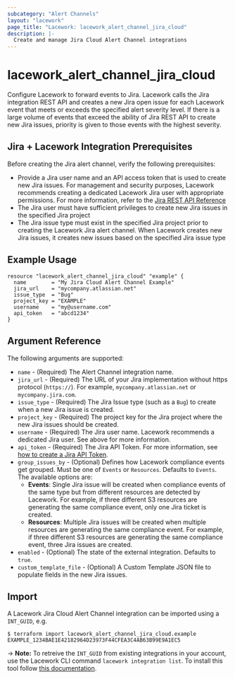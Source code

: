 ```yaml
---
subcategory: "Alert Channels"
layout: "lacework"
page_title: "Lacework: lacework_alert_channel_jira_cloud"
description: |-
  Create and manage Jira Cloud Alert Channel integrations
---
```


# lacework\_alert\_channel\_jira\_cloud

Configure Lacework to forward events to Jira. Lacework calls the Jira integration REST API and creates a new Jira open issue for each Lacework event that meets or exceeds the specified alert severity level. If there is a large volume of events that exceed the ability of Jira REST API to create new Jira issues, priority is given to those events with the highest severity.

## Jira + Lacework Integration Prerequisites

Before creating the Jira alert channel, verify the following prerequisites:

* Provide a Jira user name and an API access token that is used to create new Jira issues. For management and security purposes, Lacework recommends creating a dedicated Lacework Jira user with appropriate permissions. For more information, refer to the [Jira REST API Reference](https://developer.atlassian.com/server/jira/platform/rest-apis/)
* The Jira user must have sufficient privileges to create new Jira issues in the specified Jira project
* The Jira issue type must exist in the specified Jira project prior to creating the Lacework Jira alert channel. When Lacework creates new Jira issues, it creates new issues based on the specified Jira issue type

## Example Usage

```hcl
resource "lacework_alert_channel_jira_cloud" "example" {
  name        = "My Jira Cloud Alert Channel Example"
  jira_url    = "mycompany.atlassian.net"
  issue_type  = "Bug"
  project_key = "EXAMPLE"
  username    = "my@username.com"
  api_token   = "abcd1234"
}
```

## Argument Reference

The following arguments are supported:

* `name` - (Required) The Alert Channel integration name.
* `jira_url` - (Required) The URL of your Jira implementation without https protocol (`https://`). For example, `mycompany.atlassian.net` or `mycompany.jira.com`.
* `issue_type` - (Required) The Jira Issue type (such as a `Bug`) to create when a new Jira issue is created.
* `project_key` - (Required) The project key for the Jira project where the new Jira issues should be created.
* `username` - (Required) The Jira user name. Lacework recommends a dedicated Jira user. See above for more information.
* `api_token` - (Required) The Jira API Token. For more information, see [how to create a Jira API Token](https://confluence.atlassian.com/cloud/api-tokens-938839638.html).
* `group_issues_by` - (Optional) Defines how Lacework compliance events get grouped. Must be one of `Events` or `Resources`. Defaults to `Events`.
  The available options are:
  * **Events**:	Single Jira issue will be created when compliance events of the same type but from different resources are detected by Lacework. For example, if three different S3 resources are generating the same compliance event, only one Jira ticket is created.
  * **Resources**: Multiple Jira issues will be created when multiple resources are generating the same compliance event. For example, if three different S3 resources are generating the same compliance event, three Jira issues are created.
* `enabled` - (Optional) The state of the external integration. Defaults to `true`.
* `custom_template_file` - (Optional) A Custom Template JSON file to populate fields in the new Jira issues.

## Import

A Lacework Jira Cloud Alert Channel integration can be imported using a `INT_GUID`, e.g.

```
$ terraform import lacework_alert_channel_jira_cloud.example EXAMPLE_1234BAE1E42182964D23973F44CFEA3C4AB63B99E9A1EC5
```
-> **Note:** To retreive the `INT_GUID` from existing integrations in your account, use the
	Lacework CLI command `lacework integration list`. To install this tool follow
	[this documentation](https://github.com/lacework/go-sdk/wiki/CLI-Documentation#installation).

